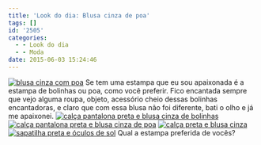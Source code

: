 ```yaml
---
title: 'Look do dia: Blusa cinza de poa'
tags: []
id: '2505'
categories:
  - - Look do dia
  - - Moda
date: 2015-06-03 15:24:46
---
```


[![blusa cinza com poa](/images/2015/06/blusa-cinza-com-poa.jpg)](/images/2015/06/blusa-cinza-com-poa.jpg) Se tem uma estampa que eu sou apaixonada é a estampa de bolinhas ou poa, como você preferir. Fico encantada sempre que vejo alguma roupa, objeto, acessório cheio dessas bolinhas encantadoras, e claro que com essa blusa não foi diferente, bati o olho e já me apaixonei. [![calça pantalona preta e blusa cinza de bolinhas](/images/2015/06/calça-pantalona-preta-e-blusa-cinza-de-bolinhas.jpg)](/images/2015/06/calça-pantalona-preta-e-blusa-cinza-de-bolinhas.jpg) [![calça pantalona preta e blusa cinza de poa](/images/2015/06/calça-pantalona-preta-e-blusa-cinza-de-poa.jpg)](/images/2015/06/calça-pantalona-preta-e-blusa-cinza-de-poa.jpg) [![calça preta e blusa cinza](/images/2015/06/DSC03754.jpg)](/images/2015/06/DSC03754.jpg) [![sapatilha preta e óculos de sol](/images/2015/06/DSC03757.jpg)](/images/2015/06/DSC03757.jpg) Qual a estampa preferida de vocês?

